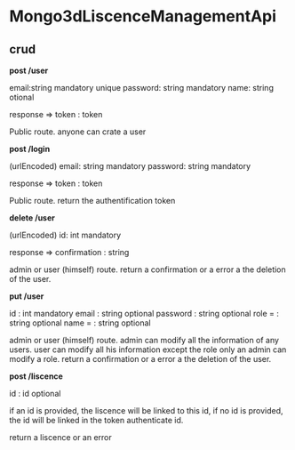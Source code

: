 # Mongo3dLiscenceManagementApi

crud
----

**post /user**

email:string mandatory unique 
password: string mandatory 
name: string otional 

response =>
token :  token 

Public route.
anyone can crate a user

**post /login**

(urlEncoded)
email: string mandatory 
password: string mandatory 

response =>
token :  token 

Public route.
return the authentification token

**delete /user**

(urlEncoded)
id: int mandatory 

response =>
confirmation :  string 

admin or user (himself) route.
return a confirmation or a error a the deletion of the user.

**put /user**

id :  int mandatory 
email :  string optional 
password :  string optional 
role = :  string optional 
name = :  string optional 

admin or user (himself) route.
admin can modify all the information of any users.
user can modify all his information except the role
only an admin can modify a role.
return a confirmation or a error a the deletion of the user.

**post /liscence**

id :  id optional 

if an id is provided, the liscence will be linked to this id,
if no id is provided, the id will be linked in the token authenticate id.

return a liscence or an error 